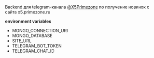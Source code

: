 Backend для telegram-канала [@X5Primezone](https://t.me/x5primezone) по получение новинок с сайта x5.primezone.ru

**environment variables**
* MONGO_CONNECTION_URI
* MONGO_DATABASE
* SITE_URL
* TELEGRAM_BOT_TOKEN
* TELEGRAM_CHAT_ID
